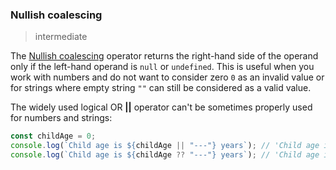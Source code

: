 ### Nullish coalescing

> intermediate

The [Nullish coalescing](https://developer.mozilla.org/en-US/docs/Web/JavaScript/Reference/Operators/Nullish_coalescing_operator) operator returns the right-hand side of the operand only if the left-hand operand is `null` or `undefined`. This is useful when you work with numbers and do not want to consider zero `0` as an invalid value or for strings where empty string `""` can still be considered as a valid value.

The widely used logical OR **||** operator can't be sometimes properly used for numbers and strings:

```js
const childAge = 0;
console.log(`Child age is ${childAge || "---"} years`); // 'Child age is --- years'
console.log(`Child age is ${childAge ?? "---"} years`); // 'Child age is 0 years'
```
